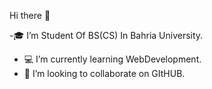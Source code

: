 Hi there 👋

 -:mortar_board: I’m Student Of BS(CS) In Bahria University.
- :computer: I’m currently learning WebDevelopment.
- :two_men_holding_hands: I’m looking to collaborate on GItHUB.





